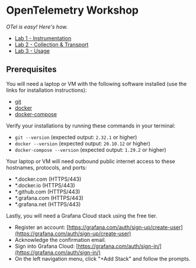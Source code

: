 # OpenTelemetry Workshop

*OTel is easy! Here's how.*

* [Lab 1 - Instrumentation](lab-1)
* [Lab 2 - Collection & Transport](lab-2)
* [Lab 3 - Usage](lab-3)

## Prerequisites

You will need a laptop or VM with the following software installed (use the links for installation instructions):

* [git](https://git-scm.com/book/en/v2/Getting-Started-Installing-Git)
* [docker](https://docs.docker.com/engine/install/)
* [docker-compose](https://docs.docker.com/compose/install/)

Verify your installations by running these commands in your terminal:

* `git --version` (expected output: `2.32.1` or higher)
* `docker --version` (expected output: `20.10.12` or higher)
* `docker-compose --version` (expected output: `1.29.2` or higher)

Your laptop or VM will need outbound public internet access to these hostnames, protocols, and ports:

* *.docker.com (HTTPS/443)
* *.docker.io (HTTPS/443)
* *.github.com (HTTPS/443)
* *.grafana.com (HTTPS/443)
* *.grafana.net (HTTPS/443)

Lastly, you will need a Grafana Cloud stack using the free tier.

* Register an account: [https://grafana.com/auth/sign-up/create-user](https://grafana.com/auth/sign-up/create-user)
* Acknowledge the confirmation email.
* Sign into Grafana Cloud: [https://grafana.com/auth/sign-in/](https://grafana.com/auth/sign-in/)
* On the left navigation menu, click "+Add Stack" and follow the prompts.
